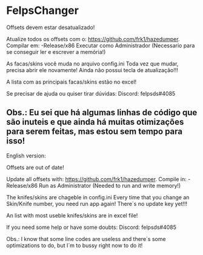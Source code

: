# FelpsChanger
Offsets devem estar desatualizado!

Atualize todos os offsets com o: https://github.com/frk1/hazedumper.
Compilar em:
-Release/x86
Executar como Administrador (Necessario para se conseguir ler e escrever a memória!)

As facas/skins você muda no arquivo config.ini
Toda vez que mudar, precisa abrir ele novamente! Ainda não possui tecla de atualização!!!

A lista com as principais facas/skins estão no excel!

Se precisar de ajuda ou quiser tirar dúvidas:
Discord: felpsds#4085

Obs.: Eu sei que há algumas linhas de código que são inuteis e que ainda há muitas otimizações para serem feitas,
mas estou sem tempo para isso!
------------------------------------------------------------------------------------------------------------------------------------
English version:

Offsets are out of date!

Update all offsets with: https://github.com/frk1/hazedumper.
Compile in:
-Release/x86
Run as Administrator (Needed to run and write memory!)

The knifes/skins are chageble in config.ini
Every time that you change an Skin/Knife number, you need run app again! There´s no update key yet!!!

An list with most useble knifes/skins are in excel file!

If you need some help or have some doubts:
Discord: felpsds#4085

Obs.: I know that some line codes are useless and there´s some optimizations to do,
but I´m to bussy right now to do it!
